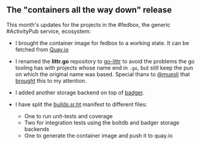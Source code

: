 ## The "containers all the way down" release

This month's updates for the projects in the #fedbox, the generic #ActivityPub service, ecosystem:

* I brought the container image for fedbox to a working state. 
It can be fetched from [Quay.io](https://quay.io/repository/fedbox/fedbox) 

* I renamed the **littr.go** repository to [go-littr](https://github.com/mariusor/go-littr) to avoid the problems the go tooling has 
with projects whose name end in `.go`, but still keep the pun on which the original name was based.
Special thanx to [@muesli](https://github.com/muesli) that [brought](https://github.com/mariusor/go-littr/issues/30) this to my attention.

* I added another storage backend on top of [badger](github.com/dgraph-io/badger/v2).

* I have split the [builds.sr.ht](https://builds.sr.ht/~mariusor/fedbox) manifest to different files:
    * One to run unit-tests and coverage
    * Two for integration tests using the boltdb and badger storage backends
    * One to generate the container image and push it to quay.io
